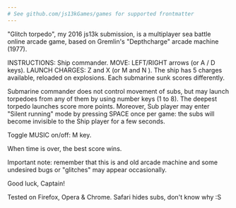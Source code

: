 ```yaml
---
# See github.com/js13kGames/games for supported frontmatter
---
```

"Glitch torpedo", my 2016 js13k submission, is a multiplayer sea battle online arcade game, based on Gremlin's "Depthcharge" arcade machine (1977).

INSTRUCTIONS:
Ship commander. 
MOVE: LEFT/RIGHT arrows (or A / D keys).
LAUNCH CHARGES: Z and X (or M and N ).
The ship has 5 charges available, reloaded on explosions.
Each submarine sunk scores differently.

Submarine commander does not control movement of subs, but may launch torpedoes from any of them by using number keys (1 to 8). The deepest torpedo launches score more points.
Moreover, Sub player may enter "Silent running" mode by pressing SPACE once per game: the subs will become invisible to the Ship player for a few seconds.

Toggle MUSIC on/off: M key.

When time is over, the best score wins.

Important note: remember that this is and old arcade machine and some undesired bugs or "glitches" may appear occasionally.

Good luck, Captain!

Tested on Firefox, Opera & Chrome. Safari hides subs, don't know why :S